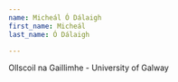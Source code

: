 ```yaml
---
name: Micheál Ó Dálaigh
first_name: Micheál
last_name: Ó Dálaigh

---
```

Ollscoil na Gaillimhe - University of Galway
